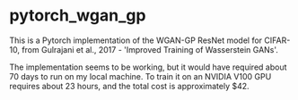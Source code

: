 # pytorch_wgan_gp

This is a Pytorch implementation of the WGAN-GP ResNet model for CIFAR-10, from Gulrajani et al., 2017 - 'Improved Training of Wasserstein GANs'.

The implementation seems to be working, but it would have required about 70 days to run on my local machine. To train it on an NVIDIA V100 GPU requires about 23 hours,
and the total cost is approximately $42. 
